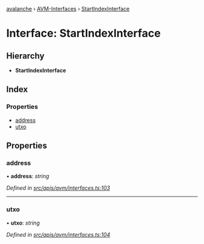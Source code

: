 [avalanche](../README.md) › [AVM-Interfaces](../modules/avm_interfaces.md) › [StartIndexInterface](avm_interfaces.startindexinterface.md)

# Interface: StartIndexInterface

## Hierarchy

* **StartIndexInterface**

## Index

### Properties

* [address](avm_interfaces.startindexinterface.md#address)
* [utxo](avm_interfaces.startindexinterface.md#utxo)

## Properties

###  address

• **address**: *string*

*Defined in [src/apis/avm/interfaces.ts:103](https://github.com/ava-labs/avalanchejs/blob/5511161/src/apis/avm/interfaces.ts#L103)*

___

###  utxo

• **utxo**: *string*

*Defined in [src/apis/avm/interfaces.ts:104](https://github.com/ava-labs/avalanchejs/blob/5511161/src/apis/avm/interfaces.ts#L104)*
